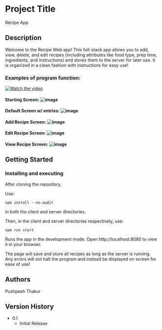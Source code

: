 # Project Title

Recipe App

## Description

Welcome to the Recipe Web app! This full-stack app allows you to add, view, delete, and edit recipes (including attributes like food type, prep time, ingredients, and instructions) and stores them to the server for later use. It is organized in a clean fashion with instructions for easy use!

### Examples of program function:

[![Watch the video](https://i.sstatic.net/Vp2cE.png)]([https://youtu.be/vt5fpE0bzSY](https://www.youtube.com/watch?v=S9qkUvEyswE))

#### Starting Screen: ![image](https://github.com/pthakur11205/RecipeApp/assets/146504583/a7db00b0-7c54-4def-b015-b3b8f6311ff5)


#### Default Screen w/ entries: ![image](https://github.com/user-attachments/assets/de4fe8d3-936c-4eea-a8dd-ccacf061b5e3)


#### Add Recipe Screen: ![image](https://github.com/user-attachments/assets/eb3978ba-6971-44a7-bde4-969c119ff940)

#### Edit Recipe Screen: ![image](https://github.com/pthakur11205/RecipeApp/assets/146504583/c6598850-9be6-46df-b446-724562a31f4f)


#### View Recipe Screen: ![image](https://github.com/pthakur11205/RecipeApp/assets/146504583/5421da96-3594-46f7-a2a2-09fac8a35eed)




## Getting Started


### Installing and executing

After cloning the repository, 

Use: 
```
npm install --no-audit
```
in both the client and server directories. 

Then, in the client and server directories respectively, use: 
```
npm run start
```

Runs the app in the development mode.
Open http://localhost:8080 to view it in your browser.

The page will save and store all recipes as long as the server is running. Any errors will not halt the program and instead be displayed on screen for ease of use!


## Authors

Pushpesh Thakur

## Version History

* 0.1
    * Initial Release

